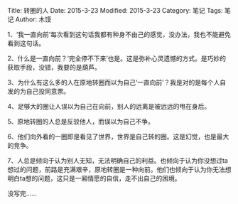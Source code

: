 Title: 转圈的人
Date: 2015-3-23
Modified: 2015-3-23
Category: 笔记
Tags: 笔记
Author: 木馍

1、‘我一直向前’每次看到这句话我都有种身不由己的感觉，没办法，我也不能避免看到这句话。

2、什么是一直向前？‘完全停不下来’也是。这是弥补心灵遗憾的方式。是巧妙的获取手段，没错，我要的是葫芦。

3、为什么有这么多的人在原地转圈而以为自己‘一直向前’？我是对的是每个人自发的为自己投同意票。

4、足够大的圈让人误以为自己在向前，别人的远离是被远远的甩在身后。

5、原地转圈的人总是反驳他人，而误以为自己不争。

6、他们向外看的一圈即是看见了世界，世界是自己转的圈。这是幻觉，也是最大的竞争。

7、人总是倾向于认为别人无知，无法明确自己的利益。也倾向于认为你没想过ta想过的问题，前路是充满艰辛，原地转圈是一种向前。他们也倾向于认为你无法想明白ta想的问题，这只是一厢情愿的自信，走不出自己的困境。

没写完……